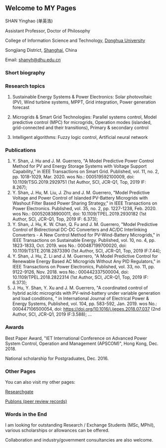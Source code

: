 ## Welcome to MY Pages

SHAN Yinghao (单英浩)

Assistant Professor, Doctor of Philosophy

College of Information Science and Technology, [Donghua University](http://english.dhu.edu.cn/)

Songjiang District, [Shanghai](https://baike.baidu.com/item/%E4%B8%8A%E6%B5%B7/114606), China

Email: shanyh@dhu.edu.cn

### Short biography

### Research topics

1) Sustainable Energy Systems & Power Electronics: Solar photovoltaic (PV), Wind turbine systems, MPPT, Grid integration, Power generation forecast

2) Microgrids & Smart Grid Technologies: Parallel systems control, Model predictive control (MPC) for microgrids, Operation modes (islanded, grid-connected and their transitions), Primary & secondary control

3) Intelligent algorithms: Fuzzy logic control, Artificial neural network

### Publications

1) Y. Shan, J. Hu and J. M. Guerrero, "A Model Predictive Power Control Method for PV and Energy Storage Systems with Voltage Support Capability," in IEEE Transactions on Smart Grid. Published, vol. 11, no. 2, pp. 1018-1029, Mar. 2020. wos No.: 000519592100009, doi: 10.1109/TSG.2019.2929751 (1st Author, SCI,  JCR-Q1, Top, 2019 IF: 8.267);
2) Y. Shan, J. Hu, M. Liu, J. Zhu and J. M. Guerrero, "Model Predictive Voltage and Power Control of Islanded PV-Battery Microgrids with Washout Filter Based Power Sharing Strategy," in IEEE Transactions on Power Electronics. Published, vol. 35, no. 2, pp. 1227-1238, Feb. 2020. wos No.: 000520838900011, doi: 10.1109/TPEL.2019.2930182 (1st Author, SCI, JCR-Q1, Top, 2019 IF: 6.373);
3) Y. Shan, J. Hu, K. W. Chan, Q. Fu and J. M. Guerrero, "Model Predictive Control of Bidirectional DC-DC Converters and AC/DC Interlinking Converters - A New Control Method for PV-Wind-Battery Microgrids," in IEEE Transactions on Sustainable Energy. Published, vol. 10, no. 4, pp. 1823-1833, Oct. 2019. wos No.: 000487199700020, doi: 10.1109/TSTE.2018.2873390 (1st Author, SCI, JCR-Q1, Top, 2019 IF:7.44);
4) Y. Shan, J. Hu, Z. Li and J. M. Guerrero, "A Model Predictive Control for Renewable Energy Based AC Microgrids Without Any PID Regulators," in IEEE Transactions on Power Electronics, Published, vol. 33, no. 11, pp. 9122-9126, Nov. 2018. wos No.: 000442337500004, doi: 10.1109/TPEL.2018.2822314 (1st Author, SCI, JCR-Q1, Top, 2019 IF: 6.373);
5) J. Hu, Y. Shan, Y. Xu and J. M. Guerrero, "A coordinated control of hybrid ac/dc microgrids with PV-wind-battery under variable generation and load conditions, " in International Journal of Electrical Power & Energy Systems, Published, vol. 104, pp. 583-592, Jan. 2019. wos No.: 000447106500054, doi: https://doi.org/10.1016/j.ijepes.2018.07.037  (2nd Author, SCI, JCR-Q1, 2019 IF:3.588);
...

### Awards

Best Paper Award, "IET International Conference on Advanced Power System Control, Operation and Management (APSCOM)", Hong Kong, Dec. 2018.

National scholarship for Postgraduates, Dec. 2016.

### Other Pages

You can also visit my other pages:

[Researchgate](https://www.researchgate.net/profile/Yinghao_Shan3)

[Publons (peer review records)](https://publons.com/researcher/3014495/yinghao-shan)

### Words in the End

I am looking for outstanding Research / Exchange Students (MSc, MPhil), various scholarships or allowances can be offered. 

Collaboration and industry/government consultancies are also welcome.
